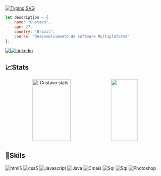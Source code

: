 # 
[![Typing SVG](https://readme-typing-svg.herokuapp.com/?color=2D9CCD&size=25&center=true&vCenter=true&width=1000&repeat=false&lines=Hello,+Welcome+to+my+profile!+:%29)](https://git.io/typing-svg)

```javascript 
let description = {
    name: "Gustavo",
    age: 27,
    country: "Brazil",
    course: "Desenvolvimento de Software Multiplaforma"
};
```
<div>
<p align="center" style="display: flex;">
 <a href = "mailto:gustavo-canuto@hotmail.com"><img src="https://img.shields.io/badge/Microsoft_Outlook-0078D4?style=for-the-badge&logo=microsoft-outlook&logoColor=white" target="_blank" rel="noopener"></a>
<a href="https://www.linkedin.com/in/gustavocanuto" target="_blank" rel="noopener"><img src="https://img.shields.io/badge/LinkedIn-0077B5?style=for-the-badge&logo=linkedin&logoColor=white" alt="Linkedin"/></a>
</p>


## 📈Stats 
<div align="center">  
<img width="49%" height="195px" src="https://github-readme-stats.vercel.app/api?username=GustavoCanuto&show_icons=true&count_private=true&hide_border=true&theme=github_dark_dimmed" alt="Gustavo stats" /> <img width="41%" height="195px" src="https://github-readme-stats.vercel.app/api/top-langs/?username=GustavoCanuto&hide_progress=true&layout=compact&hide_border=true&theme=github_dark_dimmed" />
</div>

    
## 🚀Skils 
<div style="display: inline_block"> 
    
  <img align="center" alt="html5" src="https://img.shields.io/badge/HTML-239120?style=for-the-badge&logo=html5&logoColor=white"/>
  
  <img align="center" alt="css5" src="https://img.shields.io/badge/CSS-239120?&style=for-the-badge&logo=css3&logoColor=white"/>
  
  <img align="center" alt="Javascript" src="https://img.shields.io/badge/JavaScript-F7DF1E?style=for-the-badge&logo=javascript&logoColor=black"/>
  
  <img align="center" alt="Java" src="https://img.shields.io/badge/Java-ED8B00?style=for-the-badge&logo=openjdk&logoColor=white"/>
    
   <img align="center" alt="Cmais" src="https://img.shields.io/badge/C%2B%2B-00599C?style=for-the-badge&logo=c%2B%2B&logoColor=white"/>
  
  <img align="center" alt="Sql" src="https://img.shields.io/badge/MySQL-00000F?style=for-the-badge&logo=mysql&logoColor=white"/>
  
   <img align="center" alt="Sql" src="https://img.shields.io/badge/Arduino-00979D?style=for-the-badge&logo=Arduino&logoColor=white"/>
    
  <img align="center" alt="Photoshop" src="https://img.shields.io/badge/Adobe%20Photoshop-31A8FF?style=for-the-badge&logo=Adobe%20Photoshop&logoColor=blac"/>
  
<div>
 
  #


<!--

-->
